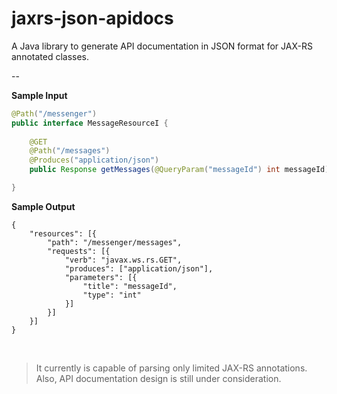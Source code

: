 # jaxrs-json-apidocs
A Java library to generate API documentation in JSON format for JAX-RS annotated classes.

--

**Sample Input**

``` java
@Path("/messenger")
public interface MessageResourceI {
	
	@GET
	@Path("/messages")
	@Produces("application/json")
	public Response getMessages(@QueryParam("messageId") int messageId);

}
```


**Sample Output**

```
{
    "resources": [{
        "path": "/messenger/messages",
        "requests": [{
            "verb": "javax.ws.rs.GET",
            "produces": ["application/json"],
            "parameters": [{
                "title": "messageId",
                "type": "int"
            }]
        }]
    }]
}
```

<br/>

> It currently is capable of parsing only limited JAX-RS annotations. Also, API documentation design is still under consideration.
